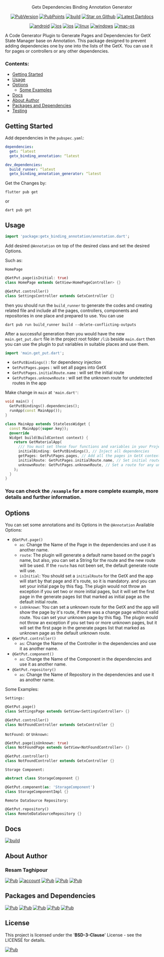 
<p align="center">
  Getx Dependencies Binding Annotation Generator
</p>
<p align="center">
  <!-- Pub Version -->
  <a href="https://pub.dev/packages/flutter_getx_dependencies_binding_annotation"><img src="https://img.shields.io/pub/v/getx_binding_annotation?logo=dart" alt="PubVersion"></a>
  <!-- Pub Points} -->
  <a href="https://pub.dev/packages/flutter_getx_dependencies_binding_annotation"><img src="https://img.shields.io/pub/points/getx_binding_annotation?logo=dart" alt="PubPoints"></a>
  <!-- GitHub Repo -->
  <a href="https://github.com/reesaam/flutter_getx_dependencies_binding_annotation"><img src="https://img.shields.io/badge/repo-Getx_Binding_Annotation-yellowgreen?logo=github" alt="build"></a>
  <!-- GitHub Stars -->
  <a href="https://github.com/reesaam/flutter_getx_dependencies_binding_annotation"><img src="https://img.shields.io/github/stars/felangel/bloc.svg?style=flat&logo=github&colorB=deeppink&label=stars" alt="Star on Github"></a>
  <!-- DartDoc -->
  <a href="https://pub.dev/documentation/flutter_getx_dependencies_binding_annotation/latest"><img src="https://img.shields.io/badge/dartdocs-latest-blue.svg" alt="Latest Dartdocs"></a>
</p>
<p align="center">
  <a href="https://github.com/reesaam/flutter_getx_dependencies_binding_annotation"><img src="https://img.shields.io/badge/Android-black?logo=android" alt="android"></a>
  <a href="https://github.com/reesaam/flutter_getx_dependencies_binding_annotation"><img src="https://img.shields.io/badge/iOS-black?logo=apple" alt="ios"></a>
  <a href="https://github.com/reesaam/flutter_getx_dependencies_binding_annotation"><img src="https://img.shields.io/badge/Web-black" alt="ios"></a>
  <a href="https://github.com/reesaam/flutter_getx_dependencies_binding_annotation"><img src="https://img.shields.io/badge/Linux-black?logo=linux" alt="linux"></a>
  <a href="https://github.com/reesaam/flutter_getx_dependencies_binding_annotation"><img src="https://img.shields.io/badge/Windows-black" alt="windows"></a>
  <a href="https://github.com/reesaam/flutter_getx_dependencies_binding_annotation"><img src="https://img.shields.io/badge/MacOS-black?logo=apple" alt="mac-os"></a>

</p>

A Code Generator Plugin to Generate Pages and Dependencies for GetX State Manager base on Annotation.
This package designed to prevent adding dependencies one by one into the lists of the GetX. You can use it for pages or controllers or any other dependencies.

### Contents:
* [Getting Started](#Getting-Started)
* [Usage](#Usage)
* [Options](#Options)
  * [Some Examples](#Some-Examples)
* [Docs](#Docs)
* [About Author](#About-Author)
* [Packages and Dependencies](#Packages-and-Dependencies)
* [Testing](#Testing)

## Getting Started

Add dependencies in the `pubspec.yaml`:
```yaml
dependencies:
  get: ^latest
  getx_binding_annotation: ^latest

dev_dependencies:
  build_runner: ^latest
  getx_binding_annotation_generator: ^latest
```

Get the Changes by:
```shell
flutter pub get
```
or
```shell
dart pub get
```

## Usage

```dart
import 'package:getx_binding_annotation/annotation.dart';
```

Add desired `@Annotation` on top of the desired class and set the desired Options.

Such as:

`HomePage`
```dart
@GetPut.page(isInitial: true)
class HomePage extends GetView<HomePageController> {}
```
```dart
@GetPut.controller()
class SettingsController extends GetxController {}
```

then you should run the `build_runner` to generate the codes and creating related file and include all the pages, controllers, components and repositories in one place and prepared to use.
You can use
```shell
dart pub run build_runner build --delete-conflicting-outputs
```

After a successful generation then you would have the new `main.get_put.dart` file in the project root folder `/lib` beside `main.dart`
then you can use the plugin to put variables in suitable places and use them.
```dart
import 'main.get_put.dart';
```

- `GetPutBindings()` : for dependency injection
- `GetPutPages.pages` : will set all pages into GetX
- `GetPutPages.initialRoute.name` : will set the initial route
- `GetPutPages.unknownRoute` : will set the unknown route for undetected routes in the app

Make change in `main` at `'main.dart'`:
```dart
void main() {
  GetPutBindings().dependencies();
  runApp(const MainApp());
}

class MainApp extends StatelessWidget {
  const MainApp({super.key});
  @override
  Widget build(BuildContext context) {
    return GetMaterialApp(
      /// You must set these four functions and variables in your Project
      initialBinding: GetPutBindings(), // Inject all dependencies
      getPages: GetPutPages.pages, // Add all the pages in GetX context
      initialRoute: GetPutPages.initialRoute.name, // Set initial route
      unknownRoute: GetPutPages.unknownRoute, // Set a route for any unknown or undefined route in the app
    );
  }
}
```

### You can check the `/example` for a more complete example, more details and further information.

## Options

You can set some annotations and its Options in the `@Annotation`
Available Options:
- `@GetPut.page()`
  - `as`: Change the Name of the Page in the dependencies and use it as another name.
  - `route`: The plugin will generate a default name based on the page's name, but also, you can set a String for the route and the new route will be used. If the `route` has not been set, the default generate route will use.
  - `isInitial`: You  should set a `initialRoute` for the GetX and the app will start by that page and it's route, so it is mandatory. and you can set your initial page by this flag. The plugin would not throw an exception if you set two or more initial pages, but it will set the first page in the generate pages list that marked as initial page as the default initial route.
  - `isUnknown`: You can set a unknown route for the GetX and the app will show the page by it's route, if there was a change page without valid route. You can set your unknown page by this flag. The plugin would not throw an exception if you set two or more unknown pages, but it will set the first page in the generate pages list that marked as unknown page as the default unknown route.
- `@GetPut.controller()`
    - `as`: Change the Name of the Controller in the dependencies and use it as another name.
- `@GetPut.component()`
    - `as`: Change the Name of the Component in the dependencies and use it as another name.
- `@GetPut.repository()`
    - `as`: Change the Name of Repository in the dependencies and use it as another name.

Some Examples:

`Settings:`
```dart
@GetPut.page()
class SettingsPage extends GetView<SettingsController> {}
```
```dart
@GetPut.controller()
class NotFoundController extends GetxController {}
```

`NotFound:` or `Unknown:`
```dart
@GetPut.page(isUnknown: true)
class NotFoundPage extends GetView<NotFoundController> {}
```
```dart
@GetPut.controller()
class NotFoundController extends GetxController {}
```
`Storage Component:`
```dart
abstract class StorageComponent {}

@GetPut.component(as: 'StorageComponent')
class StorageComponentImpl {}
```
`Remote DataSource Repository:`
```dart
@GetPut.repository()
class RemoteDataSourceRepository {}
```

## Docs
<a href="https://github.com/reesaam/flutter_getx_dependencies_binding_annotation/tree/main/generator/doc/api"><img src="https://img.shields.io/badge/GitHub-Docs_Repository-important?logo=github" alt="build"></a>

## About Author

### Resam Taghipour
<a href="https://www.resam.site"><img src="https://img.shields.io/badge/Website-resam.site-blue" alt="Pub"></a>
<a href="https://github.com/reesaam"><img src="https://img.shields.io/badge/GitHub-reesaam-black?style=flat&logo=github&link=https%3A%2F%2Fgithub.com%2Freesaam" alt="account"></a>
<a href="https://www.linkedin.com/in/resam"><img src="https://img.shields.io/badge/LinkedIn-resam-blue?logo=linkedin" alt="Pub"></a>
<a href="emailto:resam.t@gmail.com"><img src="https://img.shields.io/badge/Gmail-resam.t-red?logo=gmail" alt="Pub"></a>
<a href="emailto:resam@resam.site"><img src="https://img.shields.io/badge/Email-resam-important?logo=maildotru" alt="Pub"></a>


## Packages and Dependencies
<a href="https://dart.dev"><img src="https://img.shields.io/badge/Dart-red?logo=dart" alt="Pub"></a>
<a href="https://flutter.dev"><img src="https://img.shields.io/badge/Flutter-blue?logo=flutter" alt="Pub"></a>
<a href="https://pub.dev/packages/get"><img src="https://img.shields.io/badge/pub-GetX-blue?logo=dart" alt="Pub"></a>
<a href="https://pub.dev/packages/build_runner"><img src="https://img.shields.io/badge/pub-BuildRunner-red?logo=dart" alt="Pub"></a>
<a href="https://pub.dev/packages/dartdoc"><img src="https://img.shields.io/badge/pub-DartDoc-red?logo=dart" alt="Pub"></a>

## License
This project is licensed under the '**BSD-3-Clause**' License - see the LICENSE for details.

<a href="https://pub.dev/packages/getx_binding_annotation/license"><img src="https://img.shields.io/badge/LICENSE-blue" alt="Pub"></a>